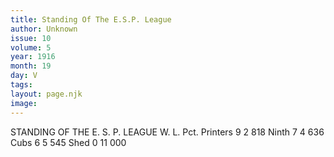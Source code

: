 ```yaml
---
title: Standing Of The E.S.P. League
author: Unknown
issue: 10
volume: 5
year: 1916
month: 19
day: V
tags:
layout: page.njk
image:
---
```

STANDING OF THE E. S. P. LEAGUE                              W. L. Pct.    Printers		 9  2  818   Ninth		 7  4  636   Cubs                    6  5  545   Shed                    0 11  000   




